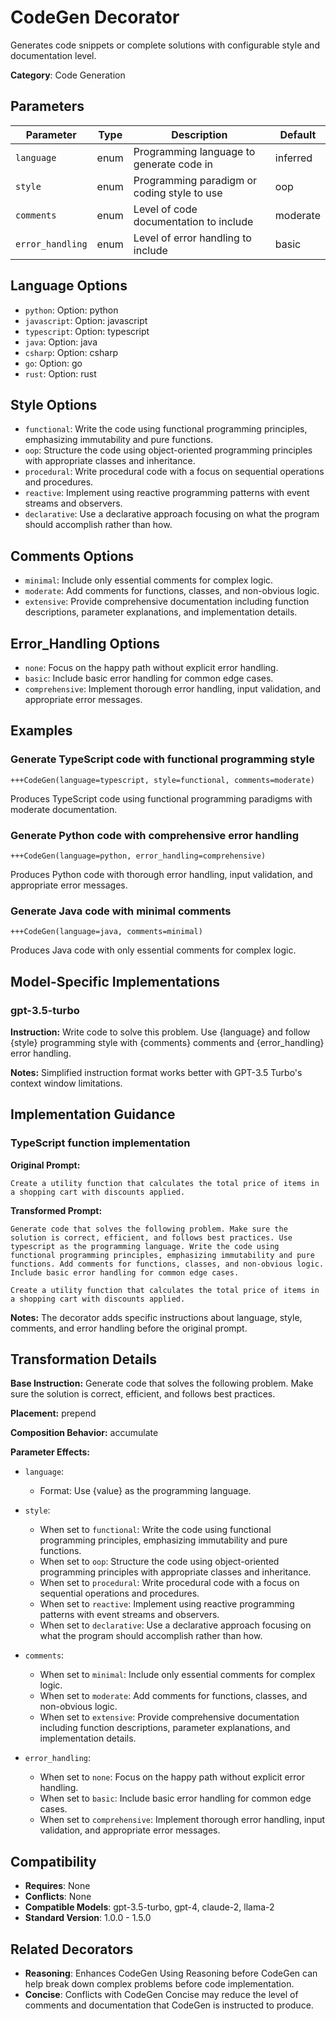 # CodeGen Decorator

Generates code snippets or complete solutions with configurable style and documentation level.

**Category**: Code Generation

## Parameters

| Parameter | Type | Description | Default |
|-----------|------|-------------|--------|
| `language` | enum | Programming language to generate code in | inferred |
| `style` | enum | Programming paradigm or coding style to use | oop |
| `comments` | enum | Level of code documentation to include | moderate |
| `error_handling` | enum | Level of error handling to include | basic |

## Language Options

- `python`: Option: python
- `javascript`: Option: javascript
- `typescript`: Option: typescript
- `java`: Option: java
- `csharp`: Option: csharp
- `go`: Option: go
- `rust`: Option: rust

## Style Options

- `functional`: Write the code using functional programming principles, emphasizing immutability and pure functions.
- `oop`: Structure the code using object-oriented programming principles with appropriate classes and inheritance.
- `procedural`: Write procedural code with a focus on sequential operations and procedures.
- `reactive`: Implement using reactive programming patterns with event streams and observers.
- `declarative`: Use a declarative approach focusing on what the program should accomplish rather than how.

## Comments Options

- `minimal`: Include only essential comments for complex logic.
- `moderate`: Add comments for functions, classes, and non-obvious logic.
- `extensive`: Provide comprehensive documentation including function descriptions, parameter explanations, and implementation details.

## Error_Handling Options

- `none`: Focus on the happy path without explicit error handling.
- `basic`: Include basic error handling for common edge cases.
- `comprehensive`: Implement thorough error handling, input validation, and appropriate error messages.

## Examples

### Generate TypeScript code with functional programming style

```
+++CodeGen(language=typescript, style=functional, comments=moderate)
```

Produces TypeScript code using functional programming paradigms with moderate documentation.

### Generate Python code with comprehensive error handling

```
+++CodeGen(language=python, error_handling=comprehensive)
```

Produces Python code with thorough error handling, input validation, and appropriate error messages.

### Generate Java code with minimal comments

```
+++CodeGen(language=java, comments=minimal)
```

Produces Java code with only essential comments for complex logic.

## Model-Specific Implementations

### gpt-3.5-turbo

**Instruction:** Write code to solve this problem. Use {language} and follow {style} programming style with {comments} comments and {error_handling} error handling.

**Notes:** Simplified instruction format works better with GPT-3.5 Turbo's context window limitations.


## Implementation Guidance

### TypeScript function implementation

**Original Prompt:**
```
Create a utility function that calculates the total price of items in a shopping cart with discounts applied.
```

**Transformed Prompt:**
```
Generate code that solves the following problem. Make sure the solution is correct, efficient, and follows best practices. Use typescript as the programming language. Write the code using functional programming principles, emphasizing immutability and pure functions. Add comments for functions, classes, and non-obvious logic. Include basic error handling for common edge cases.

Create a utility function that calculates the total price of items in a shopping cart with discounts applied.
```

**Notes:** The decorator adds specific instructions about language, style, comments, and error handling before the original prompt.

## Transformation Details

**Base Instruction:** Generate code that solves the following problem. Make sure the solution is correct, efficient, and follows best practices.

**Placement:** prepend

**Composition Behavior:** accumulate

**Parameter Effects:**

- `language`:
  - Format: Use {value} as the programming language.

- `style`:
  - When set to `functional`: Write the code using functional programming principles, emphasizing immutability and pure functions.
  - When set to `oop`: Structure the code using object-oriented programming principles with appropriate classes and inheritance.
  - When set to `procedural`: Write procedural code with a focus on sequential operations and procedures.
  - When set to `reactive`: Implement using reactive programming patterns with event streams and observers.
  - When set to `declarative`: Use a declarative approach focusing on what the program should accomplish rather than how.

- `comments`:
  - When set to `minimal`: Include only essential comments for complex logic.
  - When set to `moderate`: Add comments for functions, classes, and non-obvious logic.
  - When set to `extensive`: Provide comprehensive documentation including function descriptions, parameter explanations, and implementation details.

- `error_handling`:
  - When set to `none`: Focus on the happy path without explicit error handling.
  - When set to `basic`: Include basic error handling for common edge cases.
  - When set to `comprehensive`: Implement thorough error handling, input validation, and appropriate error messages.

## Compatibility

- **Requires**: None
- **Conflicts**: None
- **Compatible Models**: gpt-3.5-turbo, gpt-4, claude-2, llama-2
- **Standard Version**: 1.0.0 - 1.5.0

## Related Decorators

- **Reasoning**: Enhances CodeGen Using Reasoning before CodeGen can help break down complex problems before code implementation.
- **Concise**: Conflicts with CodeGen Concise may reduce the level of comments and documentation that CodeGen is instructed to produce.
